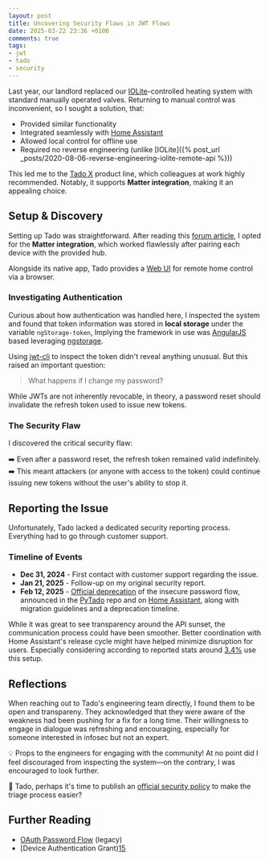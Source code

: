 ```yaml
---
layout: post
title: Uncovering Security Flaws in JWT Flows
date: 2025-03-22 23:36 +0100
comments: true
tags:
- jwt
- tado
- security
---
```


Last year, our landlord replaced our [IOLite][0]-controlled heating system with standard manually operated valves. Returning to manual control was inconvenient, so I sought a solution, that:

- Provided similar functionality
- Integrated seamlessly with [Home Assistant][1]
- Allowed local control for offline use
- Required no reverse engineering (unlike [IOLite]({% post_url _posts/2020-08-06-reverse-engineering-iolite-remote-api %}))

This led me to the [Tado X][2] product line, which colleagues at work highly recommended. Notably, it supports **Matter integration**, making it an appealing choice.

<!--truncate-->

## Setup & Discovery

Setting up Tado was straightforward. After reading this [forum article][4], I opted for the **Matter integration**, which worked flawlessly after pairing each device with the provided hub.

Alongside its native app, Tado provides a [Web UI][5] for remote home control via a browser.

### Investigating Authentication

Curious about how authentication was handled here, I inspected the system and found that token information was stored in **local storage** under the variable `ngStorage-token`, Implying the framework in use was [AngularJS][13] based leveraging [ngstorage][12].

Using [jwt-cli][6] to inspect the token didn't reveal anything unusual. But this raised an important question:

> What happens if I change my password?

While JWTs are not inherently revocable, in theory, a password reset should invalidate the refresh token used to issue new tokens.

### The Security Flaw

I discovered the critical security flaw:

➡️ Even after a password reset, the refresh token remained valid indefinitely.
➡️ This meant attackers (or anyone with access to the token) could continue issuing new tokens without the user's ability to stop it.

## Reporting the Issue

Unfortunately, Tado lacked a dedicated security reporting process. Everything had to go through customer support.

### Timeline of Events

- **Dec 31, 2024** - First contact with customer support regarding the issue.
- **Jan 21, 2025** - Follow-up on my original security report.
- **Feb 12, 2025** - [Official deprecation][7] of the insecure password flow, announced in the [PyTado][8] repo and on [Home Assistant][9], along with migration guidelines and a deprecation timeline.

While it was great to see transparency around the API sunset, the communication process could have been smoother. Better coordination with Home Assistant's release cycle might have helped minimize disruption for users. Especially considering according to reported stats around [3.4%][11] use this setup.

## Reflections

When reaching out to Tado's engineering team directly, I found them to be open and transpareny. They acknowledged that they were aware of the weakness had been pushing for a fix for a long time. Their willingness to engage in dialogue was refreshing and encouraging, especially for someone interested in infosec but not an expert.

💡 Props to the engineers for engaging with the community! At no point did I feel discouraged from inspecting the system—on the contrary, I was encouraged to look further.

🚀 Tado, perhaps it's time to publish an [official security policy][10] to make the triage process easier?

## Further Reading

- [OAuth Password Flow][14] (legacy)
- [Device Authentication Grant)[15]

[0]: https://iolite.de/en/
[1]: https://www.home-assistant.io/
[2]: https://www.tado.com/en
[4]: https://community.home-assistant.io/t/using-tado-smart-thermostat-x-through-matter/736576
[5]: https://app.tado.com/
[6]: https://github.com/mike-engel/jwt-cli
[7]: https://support.tado.com/en/articles/8565472-how-do-i-authenticate-to-access-the-rest-api
[8]: https://github.com/wmalgadey/PyTado/issues/155
[9]: https://github.com/home-assistant/core/issues/138518
[10]: https://securitytxt.org/
[11]: https://www.home-assistant.io/integrations/tado/
[12]: https://www.npmjs.com/package/ngstorage
[13]: https://angularjs.org/
[14]: https://datatracker.ietf.org/doc/html/rfc8628
[15]: https://oauth.net/2/grant-types/password/
